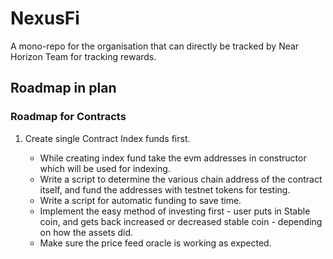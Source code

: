 # NexusFi

A mono-repo for the organisation that can directly be tracked by Near Horizon Team for tracking rewards.


## Roadmap in plan


### Roadmap for Contracts

1. Create single Contract Index funds first.

    * While creating index fund take the evm addresses in constructor which will be used for indexing.
    * Write a script to determine the various chain address of the contract itself, and fund the addresses with testnet tokens for testing.
    * Write a script for automatic funding to save time.
    * Implement the easy method of investing first - user puts in Stable coin, and gets back increased or decreased stable coin - depending on how the assets did.
    * Make sure the price feed oracle is working as expected.

    
